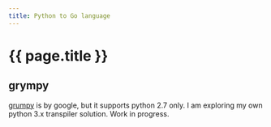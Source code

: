 ```yaml
---
title: Python to Go language
---
```


# {{ page.title }}

## grympy

[grumpy](https://github.com/google/grumpy) is by google, but it supports python 2.7 only.
I am exploring my own python 3.x transpiler solution. Work in progress.
